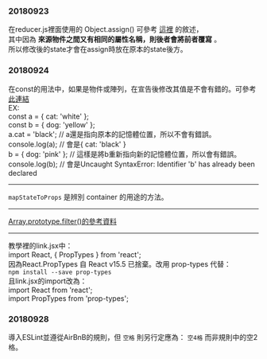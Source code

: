 ### 20180923  
在reducer.js裡面使用的 Object.assign() 可參考 [這裡](https://developer.mozilla.org/zh-TW/docs/Web/JavaScript/Reference/Global_Objects/Object/assign) 的敘述，  
其中因為 **來源物件之間又有相同的屬性名稱，則後者會將前者覆寫** 。  
所以修改後的state才會在assign時放在原本的state後方。  

### 20180924  
在const的用法中，如果是物件或陣列，在宣告後修改其值是不會有錯的。可參考[此連結](https://pjchender.blogspot.com/2017/01/const.html)  
EX:  
const a = { cat: 'white' };  
const b = { dog: 'yellow' };  
a.cat = 'black'; // a還是指向原本的記憶體位置，所以不會有錯誤。  
console.log(a); // 會是{ cat: 'black' }  
b = { dog: 'pink' }; // 這樣是將b重新指向新的記憶體位置，所以會有錯誤。  
console.log(b); // 會是Uncaught SyntaxError: Identifier 'b' has already been declared  

---  

`mapStateToProps` 是辨別 container 的用途的方法。  

---  

[Array.prototype.filter()的參考資料](https://wcc723.github.io/javascript/2017/06/29/es6-native-array/#Array-prototype-filter)  

---  

教學裡的link.jsx中：  
import React, { PropTypes } from 'react';  
因為React.PropTypes 自 React v15.5 已捨棄。改用 prop-types 代替：  
`npm install --save prop-types`  
且link.jsx的import改為：  
import React from 'react';  
import PropTypes from 'prop-types';  

### 20180928
導入ESLint並遵從AirBnB的規則，但 `空格` 則另行定應為： `空4格` 而非規則中的空2格。

